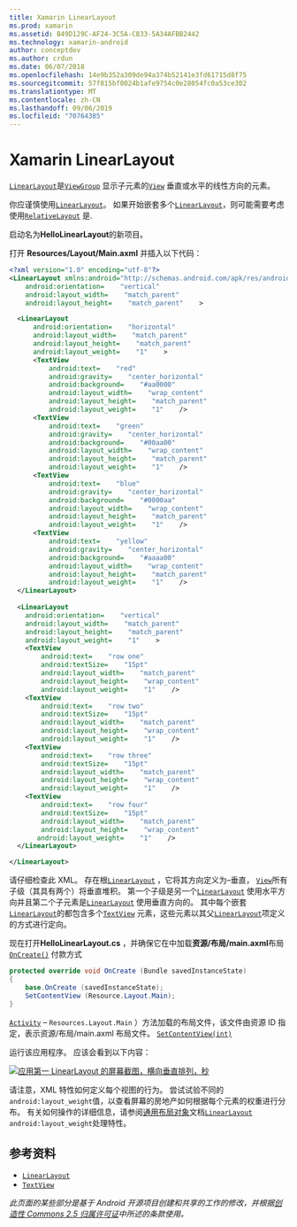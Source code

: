 ```yaml
---
title: Xamarin LinearLayout
ms.prod: xamarin
ms.assetid: B49D129C-AF24-3C5A-C833-5A34AFBB2442
ms.technology: xamarin-android
author: conceptdev
ms.author: crdun
ms.date: 06/07/2018
ms.openlocfilehash: 14e9b352a309de94a374b52141e3fd61715d8f75
ms.sourcegitcommit: 57f815bf0024b1afe9754c0e28054fc0a53ce302
ms.translationtype: MT
ms.contentlocale: zh-CN
ms.lasthandoff: 09/06/2019
ms.locfileid: "70764385"
---
```

# <a name="xamarinandroid-linearlayout"></a>Xamarin LinearLayout

[`LinearLayout`](xref:Android.Widget.LinearLayout)是[`ViewGroup`](xref:Android.Views.ViewGroup)
显示子元素的[`View`](xref:Android.Views.View)
垂直或水平的线性方向的元素。

你应谨慎使用[`LinearLayout`](xref:Android.Widget.LinearLayout)。
如果开始嵌套多个[`LinearLayout`](xref:Android.Widget.LinearLayout)，则可能需要考虑使用[`RelativeLayout`](xref:Android.Widget.RelativeLayout)
是.

启动名为**HelloLinearLayout**的新项目。

打开 **Resources/Layout/Main.axml** 并插入以下代码：

```xml
<?xml version="1.0" encoding="utf-8"?>
<LinearLayout xmlns:android="http://schemas.android.com/apk/res/android"
    android:orientation=    "vertical"
    android:layout_width=    "match_parent"
    android:layout_height=    "match_parent"    >

  <LinearLayout
      android:orientation=    "horizontal"
      android:layout_width=    "match_parent"
      android:layout_height=    "match_parent"
      android:layout_weight=    "1"    >
      <TextView
          android:text=    "red"
          android:gravity=    "center_horizontal"
          android:background=    "#aa0000"
          android:layout_width=    "wrap_content"
          android:layout_height=    "match_parent"
          android:layout_weight=    "1"    />
      <TextView
          android:text=    "green"
          android:gravity=    "center_horizontal"
          android:background=    "#00aa00"
          android:layout_width=    "wrap_content"
          android:layout_height=    "match_parent"
          android:layout_weight=    "1"    />
      <TextView
          android:text=    "blue"
          android:gravity=    "center_horizontal"
          android:background=    "#0000aa"
          android:layout_width=    "wrap_content"
          android:layout_height=    "match_parent"
          android:layout_weight=    "1"    />
      <TextView
          android:text=    "yellow"
          android:gravity=    "center_horizontal"
          android:background=    "#aaaa00"
          android:layout_width=    "wrap_content"
          android:layout_height=    "match_parent"
          android:layout_weight=    "1"    />
  </LinearLayout>
        
  <LinearLayout
    android:orientation=    "vertical"
    android:layout_width=    "match_parent"
    android:layout_height=    "match_parent"
    android:layout_weight=    "1"    >
    <TextView
        android:text=    "row one"
        android:textSize=    "15pt"
        android:layout_width=    "match_parent"
        android:layout_height=    "wrap_content"
        android:layout_weight=    "1"    />
    <TextView
        android:text=    "row two"
        android:textSize=    "15pt"
        android:layout_width=    "match_parent"
        android:layout_height=    "wrap_content"
        android:layout_weight=    "1"    />
    <TextView
        android:text=    "row three"
        android:textSize=    "15pt"
        android:layout_width=    "match_parent"
        android:layout_height=    "wrap_content"
        android:layout_weight=    "1"    />
    <TextView
        android:text=    "row four"
        android:textSize=    "15pt"
        android:layout_width=    "match_parent"
        android:layout_height=    "wrap_content"
       android:layout_weight=    "1"    />
  </LinearLayout>

</LinearLayout>
```

请仔细检查此 XML。 存在根[`LinearLayout`](xref:Android.Widget.LinearLayout)
，它将其方向定义为&ndash;垂直， [`View`](xref:Android.Views.View)所有子级（其具有两个）将垂直堆积。 第一个子级是另一个[`LinearLayout`](xref:Android.Widget.LinearLayout)
使用水平方向并且第二个子元素是[`LinearLayout`](xref:Android.Widget.LinearLayout)
使用垂直方向的。 其中每个嵌套[`LinearLayout`](xref:Android.Widget.LinearLayout)的都包含多个[`TextView`](xref:Android.Widget.TextView)
元素，这些元素以其父[`LinearLayout`](xref:Android.Widget.LinearLayout)项定义的方式进行定向。

现在打开**HelloLinearLayout.cs** ，并确保它在中加载**资源/布局/main.axml**布局[`OnCreate()`](xref:Android.App.Activity.OnCreate*)
付款方式

```csharp
protected override void OnCreate (Bundle savedInstanceState)
{
    base.OnCreate (savedInstanceState);
    SetContentView (Resource.Layout.Main);
}
```

[`Activity`](xref:Android.App.Activity) &ndash; `Resources.Layout.Main` ）方法加载的布局文件，该文件由资源 ID 指定，表示资源/布局/main.axml 布局文件。 [`SetContentView(int)`](xref:Android.App.Activity.SetContentView*)

运行该应用程序。 应该会看到以下内容：

[![应用第一 LinearLayout 的屏幕截图，横向垂直排列，秒](linear-layout-images/helloviews1.png)](linear-layout-images/helloviews1.png#lightbox)

请注意，XML 特性如何定义每个视图的行为。 尝试试验不同的`android:layout_weight`值，以查看屏幕的房地产如何根据每个元素的权重进行分布。 有关如何操作的详细信息，请参阅[通用布局对象](https://developer.android.com/guide/topics/ui/declaring-layout.html)文档[`LinearLayout`](xref:Android.Widget.LinearLayout)
`android:layout_weight`处理特性。

## <a name="references"></a>参考资料

- [`LinearLayout`](xref:Android.Widget.LinearLayout)
- [`TextView`](xref:Android.Widget.TextView)

_此页面的某些部分是基于 Android 开源项目创建和共享的工作的修改，并根据[创造性 Commons 2.5 归属许可证](http://creativecommons.org/licenses/by/2.5/)中所述的条款使用。_
